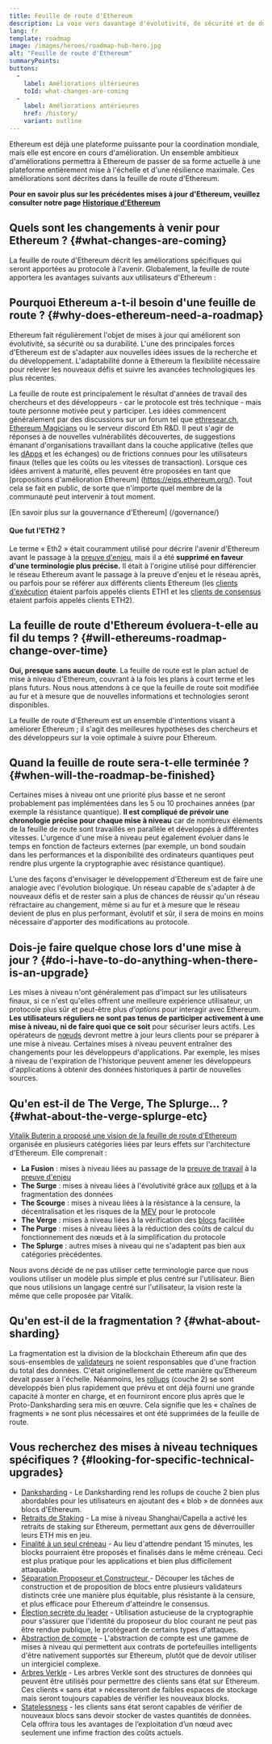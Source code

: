 ```yaml
---
title: Feuille de route d'Ethereum
description: La voie vers davantage d'évolutivité, de sécurité et de durabilité pour Ethereum.
lang: fr
template: roadmap
image: /images/heroes/roadmap-hub-hero.jpg
alt: "Feuille de route d'Ethereum"
summaryPoints:
buttons:
  - 
    label: Améliorations ultérieures
    toId: what-changes-are-coming
  - 
    label: Améliorations antérieures
    href: /history/
    variant: outline
---
```


Ethereum est déjà une plateforme puissante pour la coordination mondiale, mais elle est encore en cours d'amélioration. Un ensemble ambitieux d'améliorations permettra à Ethereum de passer de sa forme actuelle à une plateforme entièrement mise à l'échelle et d'une résilience maximale. Ces améliorations sont décrites dans la feuille de route d'Ethereum.

**Pour en savoir plus sur les précédentes mises à jour d'Ethereum, veuillez consulter notre page [Historique d'Ethereum](/history/)**

## Quels sont les changements à venir pour Ethereum ? {#what-changes-are-coming}

La feuille de route d'Ethereum décrit les améliorations spécifiques qui seront apportées au protocole à l'avenir. Globalement, la feuille de route apportera les avantages suivants aux utilisateurs d'Ethereum :

<CardGrid>
  <RoadmapActionCard
    href="/roadmap/scaling"
    title="Transactions plus abordables"
    image="scaling"
    description="Rollups are too expensive and rely on centralized components, causing users to place too much trust in their operators. The roadmap includes fixes for both of these problems."
    buttonText="More on reducing fees"
  />
  <RoadmapActionCard
    href="/roadmap/security"
    title="Sécurité renforcée"
    image="security"
    description="Ethereum is already very secure but it can be made even stronger, ready to withstand all kinds of attack far into the future."
    buttonText="More on security"
  />
  <RoadmapActionCard
    href="/roadmap/user-experience"
    title="Meilleure expérience utilisateur"
    image="userExperience"
    description="More support for smart contract wallets and light-weight nodes will make using Ethereum simpler and safer."
    buttonText="More on user experience"
  />
  <RoadmapActionCard
    href="/roadmap/future-proofing"
    title="Prêt pour le futur"
    image="futureProofing"
    description="Ethereum researchers and developers are solving tomorrow's problems today, readying the network for future generations."
    buttonText="More on future proofing"
  />
</CardGrid>

## Pourquoi Ethereum a-t-il besoin d'une feuille de route ? {#why-does-ethereum-need-a-roadmap}

Ethereum fait régulièrement l'objet de mises à jour qui améliorent son évolutivité, sa sécurité ou sa durabilité. L'une des principales forces d'Ethereum est de s'adapter aux nouvelles idées issues de la recherche et du développement. L'adaptabilité donne à Ethereum la flexibilité nécessaire pour relever les nouveaux défis et suivre les avancées technologiques les plus récentes.

<RoadmapImageContent title="Comment la feuille de route est déterminée">

La feuille de route est principalement le résultat d'années de travail des chercheurs et des développeurs - car le protocole est très technique - mais toute personne motivée peut y participer. Les idées commencent généralement par des discussions sur un forum tel que [ethresear.ch](https://ethresear.ch/), [Ethereum Magicians](https://ethereum-magicians.org/) ou le serveur discord Eth R&D. Il peut s'agir de réponses à de nouvelles vulnérabilités découvertes, de suggestions émanant d'organisations travaillant dans la couche applicative (telles que les [dApps](/glossary/#dApp) et les échanges) ou de frictions connues pour les utilisateurs finaux (telles que les coûts ou les vitesses de transaction). Lorsque ces idées arrivent à maturité, elles peuvent être proposées en tant que [propositions d'amélioration Ethereum] (https://eips.ethereum.org/). Tout cela se fait en public, de sorte que n'importe quel membre de la communauté peut intervenir à tout moment.

[En savoir plus sur la gouvernance d'Ethereum] (/governance/)

</RoadmapImageContent>

<InfoBanner mb={8}>
  <h4 style={{ marginTop: 0 }}>Que fut l'ETH2 ?</h4>

  <p>Le terme « Eth2 » était couramment utilisé pour décrire l'avenir d'Ethereum avant le passage à la <a href="/glossary/#pos">preuve d'enjeu</a>, mais il a été <strong>supprimé en faveur d'une terminologie plus précise.</strong> Il était à l'origine utilisé pour différencier le réseau Ethereum avant le passage à la preuve d'enjeu et le réseau après, ou parfois pour se référer aux différents clients Ethereum (les <a href="/glossary/#execution-client">clients d'exécution</a> étaient parfois appelés clients ETH1 et les <a href="/glossary/#consensus-client">clients de consensus</a> étaient parfois appelés clients ETH2).</p>

</InfoBanner>

## La feuille de route d'Ethereum évoluera-t-elle au fil du temps ? {#will-ethereums-roadmap-change-over-time}

**Oui, presque sans aucun doute**. La feuille de route est le plan actuel de mise à niveau d'Ethereum, couvrant à la fois les plans à court terme et les plans futurs. Nous nous attendons à ce que la feuille de route soit modifiée au fur et à mesure que de nouvelles informations et technologies seront disponibles.

La feuille de route d'Ethereum est un ensemble d'intentions visant à améliorer Ethereum ; il s'agit des meilleures hypothèses des chercheurs et des développeurs sur la voie optimale à suivre pour Ethereum.

## Quand la feuille de route sera-t-elle terminée ? {#when-will-the-roadmap-be-finished}

Certaines mises à niveau ont une priorité plus basse et ne seront probablement pas implémentées dans les 5 ou 10 prochaines années (par exemple la résistance quantique). **Il est compliqué de prévoir une chronologie précise pour chaque mise à niveau** car de nombreux éléments de la feuille de route sont travaillés en parallèle et développés à différentes vitesses. L'urgence d'une mise à niveau peut également évoluer dans le temps en fonction de facteurs externes (par exemple, un bond soudain dans les performances et la disponibilité des ordinateurs quantiques peut rendre plus urgente la cryptographie avec résistance quantique).

L'une des façons d'envisager le développement d'Ethereum est de faire une analogie avec l'évolution biologique. Un réseau capable de s'adapter à de nouveaux défis et de rester sain a plus de chances de réussir qu'un réseau réfractaire au changement, même si au fur et à mesure que le réseau devient de plus en plus performant, évolutif et sûr, il sera de moins en moins nécessaire d'apporter des modifications au protocole.

## Dois-je faire quelque chose lors d'une mise à jour ? {#do-i-have-to-do-anything-when-there-is-an-upgrade}

Les mises à niveau n'ont généralement pas d'impact sur les utilisateurs finaux, si ce n'est qu'elles offrent une meilleure expérience utilisateur, un protocole plus sûr et peut-être plus <i>d'options</i> pour interagir avec Ethereum. **Les utilisateurs réguliers ne sont pas tenus de participer activement à une mise à niveau, ni de faire quoi que ce soit** pour sécuriser leurs actifs. Les opérateurs de [nœuds](/glossary/#node) devront mettre à jour leurs clients pour se préparer à une mise à niveau. Certaines mises à niveau peuvent entraîner des changements pour les développeurs d'applications. Par exemple, les mises à niveau de l'expiration de l'historique peuvent amener les développeurs d'applications à obtenir des données historiques à partir de nouvelles sources.

## Qu'en est-il de The Verge, The Splurge… ? {#what-about-the-verge-splurge-etc}

[Vitalik Buterin a proposé une vision de la feuille de route d'Ethereum](https://twitter.com/VitalikButerin/status/1741190491578810445) organisée en plusieurs catégories liées par leurs effets sur l'architecture d'Ethereum. Elle comprenait :

- **La Fusion** : mises à niveau liées au passage de la [preuve de travail](/glossary/#pow) à la [preuve d'enjeu](/glossary/#pos)
- **The Surge** : mises à niveau liées à l'évolutivité grâce aux [rollups](/glossary/#rollups) et à la fragmentation des données
- **The Scourge** : mises à niveau liées à la résistance à la censure, la décentralisation et les risques de la [MEV](/glossary/#mev) pour le protocole
- **The Verge** : mises à niveau liées à la vérification des [blocs](/glossary/#block) facilitée
- **The Purge** : mises à niveau liées à la réduction des coûts de calcul du fonctionnement des nœuds et à la simplification du protocole
- **The Splurge** : autres mises à niveau qui ne s'adaptent pas bien aux catégories précédentes.

Nous avons décidé de ne pas utiliser cette terminologie parce que nous voulions utiliser un modèle plus simple et plus centré sur l'utilisateur. Bien que nous utilisions un langage centré sur l'utilisateur, la vision reste la même que celle proposée par Vitalik.

## Qu'en est-il de la fragmentation ? {#what-about-sharding}

La fragmentation est la division de la blockchain Ethereum afin que des sous-ensembles de [validateurs](/glossary/#validator) ne soient responsables que d'une fraction du total des données. C'était originellement de cette manière qu'Ethereum devait passer à l'échelle. Néanmoins, les [rollups](/glossary/#layer-2) (couche 2) se sont développés bien plus rapidement que prévu et ont déjà fourni une grande capacité à monter en charge, et en fourniront encore plus après que le Proto-Danksharding sera mis en œuvre. Cela signifie que les « chaînes de fragments » ne sont plus nécessaires et ont été supprimées de la feuille de route.

## Vous recherchez des mises à niveau techniques spécifiques ? {#looking-for-specific-technical-upgrades}

- [Danksharding](/roadmap/danksharding) - Le Danksharding rend les rollups de couche 2 bien plus abordables pour les utilisateurs en ajoutant des « blob » de données aux blocs d'Ethereum.
- [Retraits de Staking](/staking/withdrawals) - La mise à niveau Shanghai/Capella a activé les retraits de staking sur Ethereum, permettant aux gens de déverrouiller leurs ETH mis en jeu.
- [Finalité à un seul créneau](/roadmap/single-slot-finality) - Au lieu d'attendre pendant 15 minutes, les blocks pourraient être proposés et finalisés dans le même créneau. Ceci est plus pratique pour les applications et bien plus difficilement attaquable.
- [Séparation Proposeur et Constructeur ](/roadmap/pbs) - Découper les tâches de construction et de proposition de blocs entre plusieurs validateurs distincts crée une manière plus équitable, plus résistante à la censure, et plus efficace pour Ethereum d'atteindre le consensus.
- [Élection secrète du leader](/roadmap/secret-leader-election) - Utilisation astucieuse de la cryptographie pour s'assurer que l'identité du proposeur du bloc courant ne peut pas être rendue publique, le protégeant de certains types d'attaques.
- [Abstraction de compte](/roadmap/account-abstraction) - L'abstraction de compte est une gamme de mises à niveau qui permettent aux contrats de portefeuilles intelligents d'être nativement supportés sur Ethereum, plutôt que de devoir utiliser un intergiciel complexe.
- [Arbres Verkle](/roadmap/verkle-trees) - Les arbres Verkle sont des structures de données qui peuvent être utilisés pour permettre des clients sans état sur Ethereum. Ces clients « sans état » nécessiteront de faibles espaces de stockage mais seront toujours capables de vérifier les nouveaux blocks.
- [Statelessness](/roadmap/statelessness) - les clients sans état seront capables de vérifier de nouveaux blocs sans devoir stocker de vastes quantités de données. Cela offrira tous les avantages de l’exploitation d’un nœud avec seulement une infime fraction des coûts actuels.
